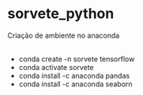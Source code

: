 # sorvete_python
Criação de ambiente no anaconda<br>
<br>
<ul>
<li>conda create -n sorvete tensorflow</li>
<li>conda activate sorvete</li>
<li>conda install -c anaconda pandas</li>
<li>conda install -c anaconda seaborn</li>
</ul>
